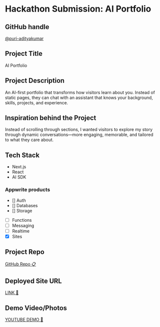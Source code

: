 # Hackathon Submission: AI Portfolio

## GitHub handle

[@puri-adityakumar](https://github.com/puri-adityakumar)

## Project Title

AI Portfolio

## Project Description

An AI-first portfolio that transforms how visitors learn about you. Instead of static pages, they can chat with an assistant that knows your background, skills, projects, and experience.

## Inspiration behind the Project

Instead of scrolling through sections, I wanted visitors to explore my story through dynamic conversations—more engaging, memorable, and tailored to what they care about.

## Tech Stack

- Next.js
- React
- AI SDK

### Appwrite products

- [] Auth
- [] Databases
- [] Storage
- [ ] Functions
- [ ] Messaging
- [ ] Realtime
- [x] Sites

## Project Repo

[GitHub Repo 📋](https://github.com/puri-adityakumar/ai-portfolio)

## Deployed Site URL

[LINK 🔗](https://adityawaslost.appwrite.network/)

## Demo Video/Photos

[YOUTUBE DEMO 🎥]()
